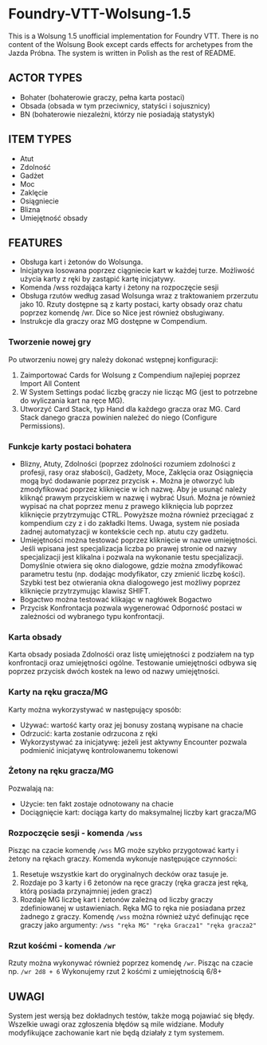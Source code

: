 # Foundry-VTT-Wolsung-1.5
This is a Wolsung 1.5 unofficial implementation for Foundry VTT. There is no content of the Wolsung Book except cards effects for archetypes from the Jazda Próbna. The system is written in Polish as the rest of README.

## ACTOR TYPES
- Bohater (bohaterowie graczy, pełna karta postaci)
- Obsada (obsada w tym przeciwnicy, statyści i sojusznicy)
- BN (bohaterowie niezależni, którzy nie posiadają statystyk)

## ITEM TYPES
- Atut
- Zdolność
- Gadżet
- Moc
- Zaklęcie
- Osiągniecie
- Blizna
- Umiejętność obsady

## FEATURES
- Obsługa kart i żetonów do Wolsunga.
- Inicjatywa losowana poprzez ciągniecie kart w każdej turze. Możliwość użycia karty z ręki by zastąpić kartę inicjatywy.
- Komenda /wss rozdająca karty i żetony na rozpoczęcie sesji
- Obsługa rzutów według zasad Wolsunga wraz z traktowaniem przerzutu jako 10. Rzuty dostępne są z karty postaci, karty obsady oraz chatu poprzez komendę /wr. Dice so Nice jest również obsługiwany.
- Instrukcje dla graczy oraz MG dostępne w Compendium.

### Tworzenie nowej gry
Po utworzeniu nowej gry należy dokonać wstępnej konfiguracji:
1. Zaimportować Cards for Wolsung z Compendium najlepiej poprzez Import All Content
2. W System Settings podać liczbę graczy nie licząc MG (jest to potrzebne do wyliczania kart na ręce MG).
3. Utworzyć Card Stack, typ Hand dla każdego gracza oraz MG. Card Stack danego gracza powinien należeć do niego (Configure Permissions).

### Funkcje karty postaci bohatera
- Blizny, Atuty, Zdolności (poprzez zdolności rozumiem zdolności z profesji, rasy oraz słabości), Gadżety, Moce, Zaklęcia oraz Osiągnięcia mogą być dodawanie poprzez przycisk +. Można je otworzyć lub zmodyfikować poprzez kliknięcie w ich nazwę. Aby je usunąć należy kliknąć prawym przyciskiem w nazwę i wybrać Usuń. Można je również wypisać na chat poprzez menu z prawego kliknięcia lub poprzez kliknięcie przytrzymując CTRL. Powyższe można również przeciągać z kompendium czy z i do zakładki Items. Uwaga, system nie posiada żadnej automatyzacji w kontekście cech np. atutu czy gadżetu.
- Umiejętności można testować poprzez kliknięcie w nazwe umiejętności. Jeśli wpisana jest specjalizacja liczba po prawej stronie od nazwy specjalizacji jest klikalna i pozwala na wykonanie testu specjalizacji. Domyślnie otwiera się okno dialogowe, gdzie można zmodyfikować parametru testu (np. dodając modyfikator, czy zmienić liczbę kości). Szybki test bez otwierania okna dialogowego jest możliwy poprzez kliknięcie przytrzymując klawisz SHIFT.
- Bogactwo można testować klikając w nagłówek Bogactwo
- Przycisk Konfrontacja pozwala wygenerować Odporność postaci w zależności od wybranego typu konfrontacji.

### Karta obsady
Karta obsady posiada Zdolnośći oraz listę umiejętności z podziałem na typ konfrontacji oraz umiejętności ogólne. Testowanie umiejętności odbywa się poprzez przycisk dwóch kostek na lewo od nazwy umiejętności.

### Karty na ręku gracza/MG
Karty można wykorzystywać w następujący sposób:
- Używać: wartość karty oraz jej bonusy zostaną wypisane na chacie
- Odrzucić: karta zostanie odrzucona z ręki
- Wykorzystywać za inicjatywę: jeżeli jest aktywny Encounter pozwala podmienić inicjatywę kontrolowanemu tokenowi

### Żetony na ręku gracza/MG
Pozwalają na:
- Użycie: ten fakt zostaje odnotowany na chacie
- Dociągnięcie kart: dociąga karty do maksymalnej liczby kart gracza/MG

### Rozpoczęcie sesji - komenda `/wss`
Pisząc na czacie komendę `/wss` MG może szybko przygotować karty i żetony na rękach graczy. Komenda wykonuje następujące czynności:
1. Resetuje wszystkie kart do oryginalnych decków oraz tasuje je.
2. Rozdaje po 3 karty i 6 żetonów na ręce graczy (ręka gracza jest ręką, którą posiada przynajmniej jeden gracz)
3. Rozdaje MG liczbę kart i żetonów zależną od liczby graczy zdefiniowanej w ustawieniach. Ręka MG to ręka nie posiadana przez żadnego z graczy.
Komendę `/wss` można również użyć definując ręce graczy jako argumenty:
`/wss "ręka MG" "ręka Gracza1" "ręka gracza2"`

### Rzut kośćmi - komenda `/wr`
Rzuty można wykonywać również poprzez komendę `/wr`. Pisząc na czacie np.
`/wr 2d8 + 6`
Wykonujemy rzut 2 kośćmi z umiejętnością 6/8+

## UWAGI
System jest wersją bez dokładnych testów, także mogą pojawiać się błędy. Wszelkie uwagi oraz zgłoszenia błędów są mile widziane.
Moduły modyfikujące zachowanie kart nie będą działały z tym systemem.

